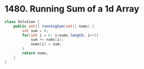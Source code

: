 # 1480. Running Sum of a 1d Array
```java
class Solution {
    public int[] runningSum(int[] nums) {
        int sum = 0;
        for(int i = 0; i<nums.length; i++){
            sum += nums[i];
            nums[i] = sum;
        }
        return nums;
    }
}
```
